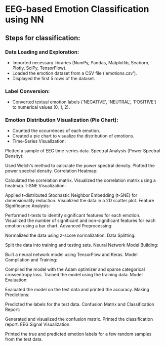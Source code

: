 # EEG-based Emotion Classification using NN

## Steps for classification:

### Data Loading and Exploration:
- Imported necessary libraries (NumPy, Pandas, Matplotlib, Seaborn, Plotly, SciPy, TensorFlow).
- Loaded the emotion dataset from a CSV file ('emotions.csv').
- Displayed the first 5 rows of the dataset.
### Label Conversion:
- Converted textual emotion labels ('NEGATIVE', 'NEUTRAL', 'POSITIVE') to numerical values (0, 1, 2).
### Emotion Distribution Visualization (Pie Chart):
- Counted the occurrences of each emotion.
- Created a pie chart to visualize the distribution of emotions.
- Time-Series Visualization:

Plotted a sample of EEG time-series data.
Spectral Analysis (Power Spectral Density):

Used Welch's method to calculate the power spectral density.
Plotted the power spectral density.
Correlation Heatmap:

Calculated the correlation matrix.
Visualized the correlation matrix using a heatmap.
t-SNE Visualization:

Applied t-distributed Stochastic Neighbor Embedding (t-SNE) for dimensionality reduction.
Visualized the data in a 2D scatter plot.
Feature Significance Analysis:

Performed t-tests to identify significant features for each emotion.
Visualized the number of significant and non-significant features for each emotion using a bar chart.
Advanced Preprocessing:

Normalized the data using z-score normalization.
Data Splitting:

Split the data into training and testing sets.
Neural Network Model Building:

Built a neural network model using TensorFlow and Keras.
Model Compilation and Training:

Compiled the model with the Adam optimizer and sparse categorical crossentropy loss.
Trained the model using the training data.
Model Evaluation:

Evaluated the model on the test data and printed the accuracy.
Making Predictions:

Predicted the labels for the test data.
Confusion Matrix and Classification Report:

Generated and visualized the confusion matrix.
Printed the classification report.
EEG Signal Visualization:

Printed the true and predicted emotion labels for a few random samples from the test data.
